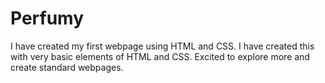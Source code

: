 # Perfumy
I have created my first webpage using HTML and CSS. I have created this with very basic elements of HTML and CSS. Excited to explore more and create standard webpages.
